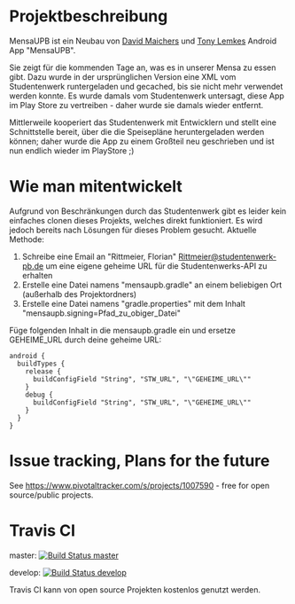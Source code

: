 # Projektbeschreibung

MensaUPB ist ein Neubau von [David Maichers](https://plus.google.com/112214633916360855280) und
[Tony Lemkes](https://plus.google.com/104836562609964067147) Android App "MensaUPB".

Sie zeigt für die kommenden Tage an, was es in unserer Mensa zu essen gibt. Dazu wurde in der
ursprünglichen Version eine XML vom Studentenwerk runtergeladen und gecached, bis sie nicht mehr
verwendet werden konnte. Es wurde damals vom Studentenwerk untersagt, diese App im Play Store zu
vertreiben - daher wurde sie damals wieder entfernt.

Mittlerweile kooperiert das Studentenwerk mit Entwicklern und stellt eine Schnittstelle bereit,
über die die Speisepläne heruntergeladen werden können; daher wurde die App zu einem Großteil neu
geschrieben und ist nun endlich wieder im PlayStore ;)

# Wie man mitentwickelt

Aufgrund von Beschränkungen durch das Studentenwerk gibt es leider kein einfaches clonen dieses Projekts, welches 
direkt funktioniert. Es wird jedoch bereits nach Lösungen für dieses Problem gesucht. Aktuelle Methode:

1. Schreibe eine Email an "Rittmeier, Florian" <Rittmeier@studentenwerk-pb.de> um eine eigene geheime URL für 
die Studentenwerks-API zu erhalten
2. Erstelle eine Datei namens "mensaupb.gradle" an einem beliebigen Ort (außerhalb des Projektordners)
3. Erstelle eine Datei namens "gradle.properties" mit dem Inhalt "mensaupb.signing=Pfad_zu_obiger_Datei"

Füge folgenden Inhalt in die mensaupb.gradle ein und ersetze GEHEIME_URL durch deine geheime URL:

```
android {
  buildTypes {
    release {
      buildConfigField "String", "STW_URL", "\"GEHEIME_URL\""
    }
    debug {
      buildConfigField "String", "STW_URL", "\"GEHEIME_URL\""
    }
  }
}
```

# Issue tracking, Plans for the future

See https://www.pivotaltracker.com/s/projects/1007590 - free for open source/public projects.

# Travis CI

master: [![Build Status master](https://travis-ci.org/ironjan/MensaUPB.svg?branch=master)](https://travis-ci.org/ironjan/MensaUPB)

develop: [![Build Status develop](https://travis-ci.org/ironjan/MensaUPB.svg?branch=develop)](https://travis-ci.org/ironjan/MensaUPB)

Travis CI kann von open source Projekten kostenlos genutzt werden.
